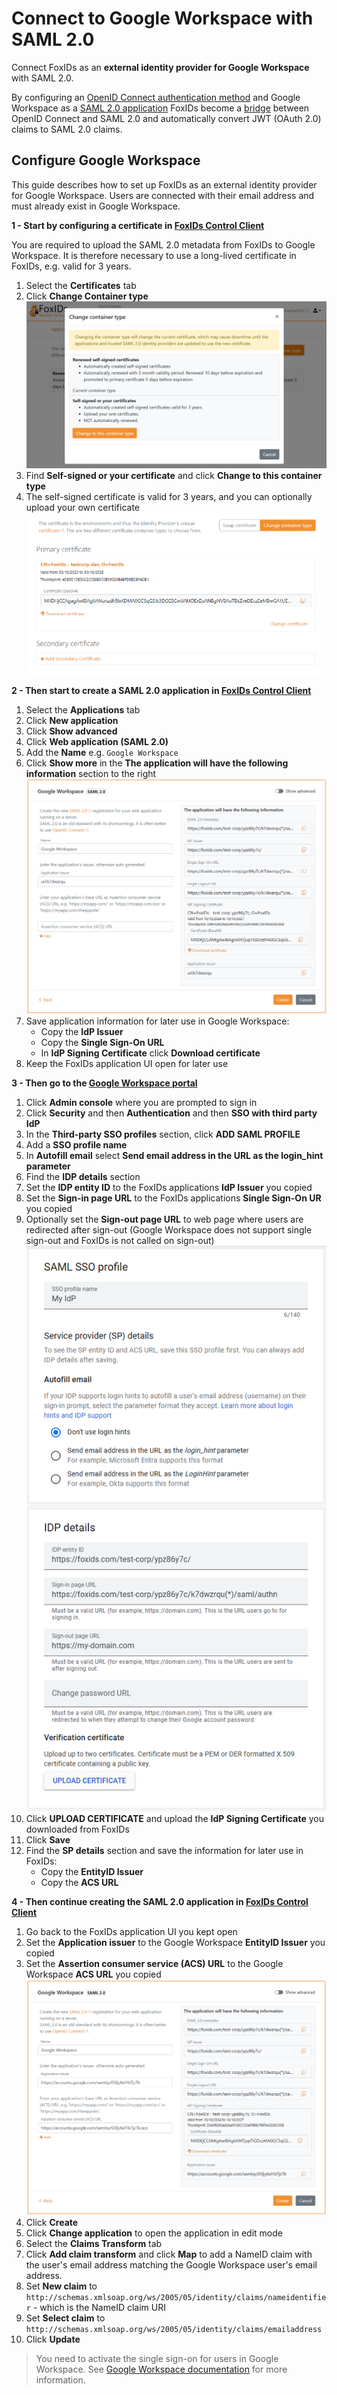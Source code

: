 ﻿# Connect to Google Workspace with SAML 2.0

Connect FoxIDs as an **external identity provider for Google Workspace** with SAML 2.0.

By configuring an [OpenID Connect authentication method](auth-method-oidc.md) and Google Workspace as a [SAML 2.0 application](app-reg-saml-2.0.md) FoxIDs become a [bridge](bridge.md) between OpenID Connect and SAML 2.0 and automatically convert JWT (OAuth 2.0) claims to SAML 2.0 claims.

## Configure Google Workspace

This guide describes how to set up FoxIDs as an external identity provider for Google Workspace. Users are connected with their email address and must already exist in Google Workspace.

**1 - Start by configuring a certificate in [FoxIDs Control Client](control.md#foxids-control-client)**

You are required to upload the SAML 2.0 metadata from FoxIDs to Google Workspace. It is therefore necessary to use a long-lived certificate in FoxIDs, e.g. valid for 3 years.

1. Select the **Certificates** tab
2. Click **Change Container type**
![Change certificate container type in FoxIDs](images/howto-certificate-type.png)
3. Find **Self-signed or your certificate** and click **Change to this container type**
4. The self-signed certificate is valid for 3 years, and you can optionally upload your own certificate
![Change certificate in FoxIDs](images/howto-certificate-change.png)

**2 - Then start to create a SAML 2.0 application in [FoxIDs Control Client](control.md#foxids-control-client)**

1. Select the **Applications** tab
2. Click **New application**
3. Click **Show advanced**
4. Click **Web application (SAML 2.0)**
5. Add the **Name** e.g. `Google Workspace`
6. Click **Show more** in the **The application will have the following information** section to the right
![Start creating app in FoxIDs](images/app-reg-howto-saml-google-workspace-pre-create.png)
7. Save application information for later use in Google Workspace:
    - Copy the **IdP Issuer**
    - Copy the **Single Sign-On URL**
    - In **IdP Signing Certificate** click **Download certificate**
8. Keep the FoxIDs application UI open for later use

**3 - Then go to the [Google Workspace portal](https://workspace.google.com/)**

1. Click **Admin console** where you are prompted to sign in
2. Click **Security** and then **Authentication** and then **SSO with third party IdP**
3. In the **Third-party SSO profiles** section, click **ADD SAML PROFILE**
4. Add a **SSO profile name**
5. In **Autofill email** select **Send email address in the URL as the login_hint parameter**
6. Find the **IDP details** section
7. Set the **IDP entity ID** to the FoxIDs applications **IdP Issuer** you copied
8. Set the **Sign-in page URL** to the FoxIDs applications **Single Sign-On UR** you copied
9. Optionally set the **Sign-out page URL** to web page where users are redirected after sign-out (Google Workspace does not support single sign-out and FoxIDs is not called on sign-out)
![Configue in Google Workspace](images/app-reg-howto-saml-google-workspace.png)
11. Click **UPLOAD CERTIFICATE** and upload the **IdP Signing Certificate** you downloaded from FoxIDs
11. Click **Save**
12. Find the **SP details** section and save the information for later use in FoxIDs:
    - Copy the **EntityID Issuer**
    - Copy the **ACS URL**
     
**4 - Then continue creating the SAML 2.0 application in [FoxIDs Control Client](control.md#foxids-control-client)**

1. Go back to the FoxIDs application UI you kept open
2. Set the **Application issuer** to the Google Workspace **EntityID Issuer** you copied
3. Set the **Assertion consumer service (ACS) URL** to the Google Workspace **ACS URL** you copied
![Add issuer and ACS in FoxIDs](images/app-reg-howto-saml-google-workspace-create.png)
4. Click **Create**
5. Click **Change application** to open the application in edit mode
6. Select the **Claims Transform** tab
7. Click **Add claim transform** and click **Map** to add a NameID claim with the user's email address matching the Google Workspace user's email address.
8. Set **New claim** to `http://schemas.xmlsoap.org/ws/2005/05/identity/claims/nameidentifier` - which is the NameID claim URI
9. Set **Select claim** to `http://schemas.xmlsoap.org/ws/2005/05/identity/claims/emailaddress`
10. Click **Update**

> You need to activate the single sign-on for users in Google Workspace. See [Google Workspace documentation](https://support.google.com/a/answer/6087519?hl=en) for more information.